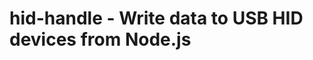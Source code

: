 <!--
 * @Author: yaohengfeng 1921934563@qq.com
 * @Date: 2023-01-13 11:09:26
 * @LastEditors: 姚恒锋 1921934563@qq.com
 * @LastEditTime: 2023-06-07 11:03:02
 * @FilePath: \hid-handle\README.md
 * @Description: 这是默认设置,请设置`customMade`, 打开koroFileHeader查看配置 进行设置: https://github.com/OBKoro1/koro1FileHeader/wiki/%E9%85%8D%E7%BD%AE
-->
# hid-handle - Write data to USB HID devices from Node.js
